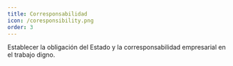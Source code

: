 ```yaml
---
title: Corresponsabilidad
icon: /coresponsibility.png
order: 3
---
```


Establecer la obligación del Estado y la corresponsabilidad empresarial en el trabajo digno.
